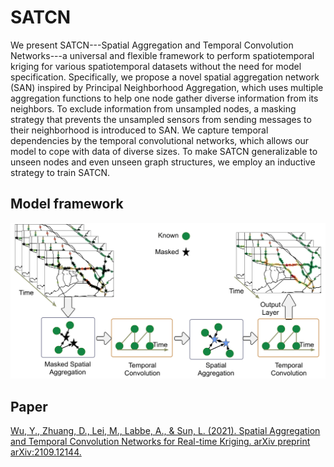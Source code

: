 # SATCN
We present SATCN---Spatial Aggregation and Temporal Convolution Networks---a universal and flexible framework to perform spatiotemporal kriging for various spatiotemporal datasets without the need for model specification. Specifically, we propose a novel spatial aggregation network (SAN) inspired by Principal Neighborhood Aggregation, which uses multiple aggregation functions to help one node gather diverse information from its neighbors. To exclude information from unsampled nodes, a masking strategy that prevents the unsampled sensors from sending messages to their neighborhood is introduced to SAN. We capture temporal dependencies by the temporal convolutional networks, which allows our model to cope with data of diverse sizes. To make SATCN generalizable to unseen nodes and even unseen graph structures, we employ an inductive strategy to train SATCN.

## Model framework
<img src="https://github.com/Kaimaoge/SATCN/blob/master/whole_framework-1.png" width="800">

## Paper
[Wu, Y., Zhuang, D., Lei, M., Labbe, A., & Sun, L. (2021). Spatial Aggregation and Temporal Convolution Networks for Real-time Kriging. arXiv preprint arXiv:2109.12144.](https://arxiv.org/pdf/2109.12144.pdf)
